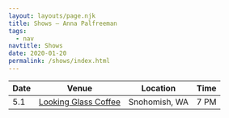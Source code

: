 ```yaml
---
layout: layouts/page.njk
title: Shows – Anna Palfreeman
tags:
  - nav
navtitle: Shows
date: 2020-01-20
permalink: /shows/index.html
---
```


| Date | Venue                                                                        | Location      | Time |
| ---- | ---------------------------------------------------------------------------- | ------------- | ---- |
| 5.1  | [Looking Glass Coffee](<(https://www.facebook.com/events/220283028975898/)>) | Snohomish, WA | 7 PM |
